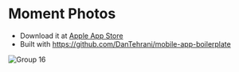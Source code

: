 # Moment Photos


- Download it at [Apple App Store](https://apps.apple.com/jp/app/moment-photos/id6745878638?l=en-US)
- Built with https://github.com/DanTehrani/mobile-app-boilerplate


![Group 16](https://github.com/user-attachments/assets/2f5c7b87-9138-4611-9416-baba8dea6780)



